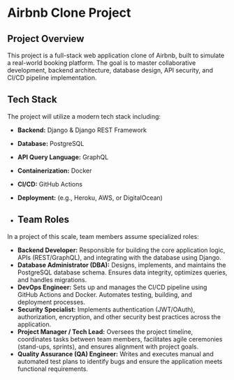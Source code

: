 # Airbnb Clone Project

## Project Overview
This project is a full-stack web application clone of Airbnb, built to simulate a real-world booking platform. The goal is to master collaborative development, backend architecture, database design, API security, and CI/CD pipeline implementation.

## Tech Stack
The project will utilize a modern tech stack including:
- **Backend:** Django & Django REST Framework
- **Database:** PostgreSQL
- **API Query Language:** GraphQL
- **Containerization:** Docker
- **CI/CD:** GitHub Actions
- **Deployment:** (e.g., Heroku, AWS, or DigitalOcean)

- ## Team Roles

In a project of this scale, team members assume specialized roles:

- **Backend Developer:** Responsible for building the core application logic, APIs (REST/GraphQL), and integrating with the database using Django.
- **Database Administrator (DBA):** Designs, implements, and maintains the PostgreSQL database schema. Ensures data integrity, optimizes queries, and handles migrations.
- **DevOps Engineer:** Sets up and manages the CI/CD pipeline using GitHub Actions and Docker. Automates testing, building, and deployment processes.
- **Security Specialist:** Implements authentication (JWT/OAuth), authorization, encryption, and other security best practices across the application.
- **Project Manager / Tech Lead:** Oversees the project timeline, coordinates tasks between team members, facilitates agile ceremonies (stand-ups, sprints), and ensures alignment with project goals.
- **Quality Assurance (QA) Engineer:** Writes and executes manual and automated test plans to identify bugs and ensure the application meets functional requirements.
